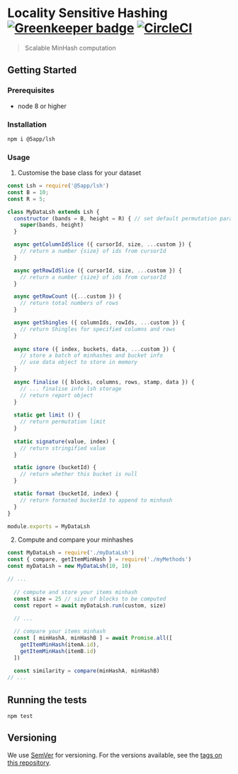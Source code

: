 # Locality Sensitive Hashing [![Greenkeeper badge](https://badges.greenkeeper.io/5app/lsh.svg)](https://greenkeeper.io/) [![CircleCI](https://circleci.com/gh/5app/lsh.svg?style=shield)](https://circleci.com/gh/5app/lsh)
> Scalable MinHash computation


## Getting Started

### Prerequisites
- node 8 or higher

### Installation
```bash
npm i @5app/lsh
```
### Usage

1. Customise the base class for your dataset
```javascript
const Lsh = require('@5app/lsh')
const B = 10;
const R = 5;

class MyDataLsh extends Lsh {
  constructor (bands = B, height = R) { // set default permutation params
    super(bands, height)
  }

  async getColumnIdSlice ({ cursorId, size, ...custom }) {
    // return a number {size} of ids from cursorId
  }

  async getRowIdSlice ({ cursorId, size, ...custom }) {
    // return a number {size} of ids from cursorId 
  }

  async getRowCount ({...custom }) {
    // return total numbers of rows
  }

  async getShingles ({ columnIds, rowIds, ...custom }) {
    // return Shingles for specified columns and rows
  }
  
  async store ({ index, buckets, data, ...custom }) {
    // store a batch of minhashes and bucket info
    // use data object to store in memory
  }
  
  async finalise ({ blocks, columns, rows, stamp, data }) {
    // ... finalise info lsh storage
    // return report object
  }
  
  static get limit () {
    // return permutation limit
  }
  
  static signature(value, index) {
    // return stringified value
  } 

  static ignore (bucketId) {
    // return whether this bucket is null
  }

  static format (bucketId, index) {
    // return formated bucketId to append to minhash
  }
}

module.exports = MyDataLsh
```
2. Compute and compare your minhashes
```javascript
const MyDataLsh = require('./myDataLsh')
const { compare, getItemMinHash } = require('./myMethods')
const myDataLsh = new MyDataLsh(10, 10)

// ...
  
  // compute and store your items minhash  
  const size = 25 // size of blocks to be computed
  const report = await myDataLsh.run(custom, size)
  
  // ...

  // compare your items minhash
  const [ minHashA, minHashB ] = await Promise.all([
    getItemMinHash(itemA.id),
    getItemMinHash(itemB.id)
  ])
  
  const similarity = compare(minHashA, minHashB)
// ...
```

## Running the tests

```
npm test
```

## Versioning

We use [SemVer](http://semver.org/) for versioning. For the versions available, see the [tags on this repository](https://github.com/5app/lsh/tags). 

